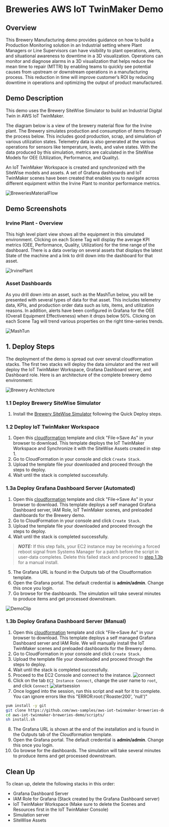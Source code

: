 # Breweries AWS IoT TwinMaker Demo

## Overview

This Brewery Manufacturing demo provides guidance on how to build a Production Monitoring solution in an Industrial setting where Plant Managers or Line Supervisors can have visibility to plant operations, alerts, and situational awareness to downtime in a 3D visualization. Operations can monitor and diagnose alarms in a 3D visualization that helps reduce the mean time to repair (MTTR) by enabling teams to quickly see potential causes from upstream or downstream operations in a manufacturing process. This reduction in time will improve customer’s ROI by reducing downtime in operations and optimizing the output of product manufactured. 
      
## Demo Description

This demo uses the Brewery SiteWise Simulator to build an Industrial Digital Twin in AWS IoT TwinMaker.

The diagram below is a view of the brewery material flow for the Irvine plant. The Brewery simulates production and consumption of items through the process below. This includes good production, scrap, and simulation of various utilization states. Telemetry data is also generated at the various operations for sensors like temperature, levels, and valve states. With the data produced by this simulation, metrics are calculated in the SiteWise Models for OEE (Utilization, Performance, and Quality).

An IoT TwinMaker Workspace is created and synchronized with the SiteWise models and assets. A set of Grafana dashboards and IoT TwinMaker scenes have been created that enables you to navigate across different equipment within the Irvine Plant to monitor performance metrics.

![BreweriesMaterialFlow](./images/BreweriesMaterialFlow.png)


## Demo Screenshots

### Irvine Plant - Overview
This high level plant view shows all the equipment in this simulated environment. Clicking on each Scene Tag will display the average KPI metrics (OEE, Performance, Quality, Utilization) for the time range of the dashboard. There is a data overlay on several assets that displays the latest State of the machine and a link to drill down into the dashboard for that asset.

![IrvinePlant](./images/irvineplant.png)

### Asset Dashboards
As you drill down into an asset, such as the MashTun below, you will be presented with several types of data for that asset. This includes telemetry data, KPIs, and production order data such as lots, items, and utilization reasons. In addition, alerts have been configured in Grafana for the OEE (Overall Equipment Effectiveness) when it drops below 50%. Clicking on each Scene Tag will trend various properties on the right time-series trends.

![MashTun](./images/mashtun.png)


## 1. Deploy Steps

The deployment of the demo is spread out over several cloudformation stacks. The first two stacks will deploy the data simulator and the rest will deploy the IoT TwinMaker Workspace, Grafana Dashboard server, and Dashboard role. Here is an architecture of the complete brewery demo environment:

![Brewery Architecture](./images/BreweryDemoArchitecture.png)

### 1.1 Deploy Brewery SiteWise Simulator

1. Install the [Brewery SiteWise Simulator](https://github.com/aws-samples/breweries-sitewise-simulator) following the Quick Deploy steps.

### 1.2 Deploy IoT TwinMaker Workspace

1. Open this <a href="cf/BreweryWorkspace.json?raw=1" target="_blank" download>cloudformation</a> template and click "File->Save As" in your browser to download. This template deploys the IoT TwinMaker Workspace and Synchronize it with the SiteWise Assets created in step 1.
2. Go to CloudFormation in your console and click `Create Stack`.
3. Upload the template file your downloaded and proceed through the steps to deploy.
4. Wait until the stack is completed successfully. 

### 1.3a Deploy Grafana Dashboard Server (Automated)

1. Open this <a href="cf/GrafanaDashboardServer.json?raw=1" target="_blank" download>cloudformation</a> template and click "File->Save As" in your browser to download. This template deploys a self managed Grafana Dashboard server, IAM Role, IoT TwinMaker scenes, and preloaded dashboards for the Brewery demo.
2. Go to CloudFormation in your console and click `Create Stack`.
3. Upload the template file your downloaded and proceed through the steps to deploy.
4. Wait until the stack is completed successfully. 
> **_NOTE:_**  If this step fails, your EC2 instance may be receiving a forced reboot signal from Systems Manager for a patch before the script in user-data completes. Delete this failed stack and proceed to [step 1.3b](#13b-deploy-grafana-dashboard-server-manual) for a manual install.
5. The Grafana URL is found in the Outputs tab of the Cloudformation template.
6. Open the Grafana portal. The default credential is **admin/admin**. Change this once you login.
7. Go browse for the dashboards. The simulation will take several minutes to produce items and get processed downstream.

![DemoClip](./images/brewery-demo.gif)

### 1.3b Deploy Grafana Dashboard Server (Manual)

1. Open this <a href="cf/GrafanaDashboardServer_NoInstall.json?raw=1" target="_blank" download>cloudformation</a> template and click "File->Save As" in your browser to download. This template deploys a self managed Grafana Dashboard server and IAM Role. We will manually install the IoT TwinMaker scenes and preloaded dashboards for the Brewery demo.
2. Go to CloudFormation in your console and click `Create Stack`.
3. Upload the template file your downloaded and proceed through the steps to deploy.
4. Wait until the stack is completed successfully.
5. Proceed to the EC2 Console and connect to the instance.
![connect](./images/connect.png)
6. Click on the tab `EC2 Instance Connect`, change the user name to `root`, and click `Connect`
![startsession](./images/startsession.png)
7. Once logged into the session, run this script and wait for it to complete. You can ignore errors like this "ERROR:root:('Roaster200', 'null')"

``` bash
yum install -y git
git clone https://github.com/aws-samples/aws-iot-twinmaker-breweries-demo.git                             
cd aws-iot-twinmaker-breweries-demo/scripts/
sh install.sh

```
8. The Grafana URL is shown at the end of the installation and is found in the Outputs tab of the Cloudformation template.
9. Open the Grafana portal. The default credential is **admin/admin**. Change this once you login.
10. Go browse for the dashboards. The simulation will take several minutes to produce items and get processed downstream.

## Clean Up

To clean up, delete the following stacks in this order:
- Grafana Dashboard Server
- IAM Role for Grafana (Stack created by the Grafana Dashboard server)
- IoT TwinMaker Workspace (Make sure to delete the Scenes and Resources first in the IoT TwinMaker Console)
- Simulation server
- SiteWise Assets
